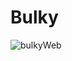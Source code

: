 # Bulky

![bulkyWeb](https://github.com/berke-grl/Bulky/assets/58724259/9801915f-f13d-4bf4-92c7-13cbbb665bc9)
